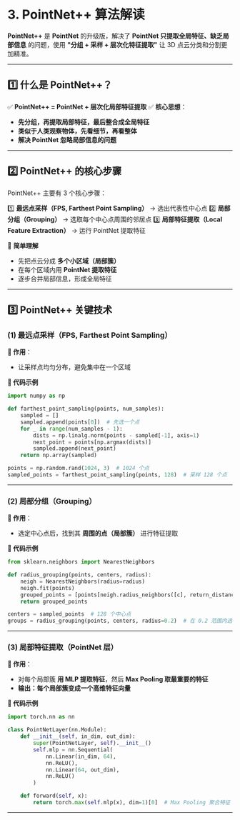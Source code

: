 # **3. PointNet++ 算法解读**

**PointNet++** 是 **PointNet** 的升级版，解决了 **PointNet 只提取全局特征、缺乏局部信息** 的问题，使用 **"分组 + 采样 + 层次化特征提取"** 让 3D 点云分类和分割更加精准。

------

## **1️⃣ 什么是 PointNet++？**

✅ **PointNet++ = PointNet + 层次化局部特征提取**
 ✅ **核心思想**：

- **先分组，再提取局部特征，最后整合成全局特征**
- **类似于人类观察物体，先看细节，再看整体**
- **解决 PointNet 忽略局部信息的问题**

------

## **2️⃣ PointNet++ 的核心步骤**

PointNet++ 主要有 3 个核心步骤： 

1️⃣ **最远点采样（FPS, Farthest Point Sampling）** → 选出代表性中心点
 2️⃣ **局部分组（Grouping）** → 选取每个中心点周围的邻居点
 3️⃣ **局部特征提取（Local Feature Extraction）** → 运行 PointNet 提取特征

📌 **简单理解**

- 先把点云分成 **多个小区域（局部簇）**
- 在每个区域内用 **PointNet 提取特征**
- 逐步合并局部信息，形成全局特征

------



## **3️⃣ PointNet++ 关键技术**

### **(1) 最远点采样（FPS, Farthest Point Sampling）**

**📌 作用**：

- 让采样点均匀分布，避免集中在一个区域

**📌 代码示例**

```python
import numpy as np

def farthest_point_sampling(points, num_samples):
    sampled = []
    sampled.append(points[0])  # 先选一个点
    for _ in range(num_samples - 1):
        dists = np.linalg.norm(points - sampled[-1], axis=1)
        next_point = points[np.argmax(dists)]
        sampled.append(next_point)
    return np.array(sampled)

points = np.random.rand(1024, 3)  # 1024 个点
sampled_points = farthest_point_sampling(points, 128)  # 采样 128 个点
```

------



### **(2) 局部分组（Grouping）**

**📌 作用**：

- 选定中心点后，找到其 **周围的点（局部簇）** 进行特征提取

**📌 代码示例**

```python
from sklearn.neighbors import NearestNeighbors

def radius_grouping(points, centers, radius):
    neigh = NearestNeighbors(radius=radius)
    neigh.fit(points)
    grouped_points = [points[neigh.radius_neighbors([c], return_distance=False)[0]] for c in centers]
    return grouped_points

centers = sampled_points  # 128 个中心点
groups = radius_grouping(points, centers, radius=0.2)  # 在 0.2 范围内选择邻居点
```

------



### **(3) 局部特征提取（PointNet 层）**

**📌 作用**：

- 对每个局部簇 **用 MLP 提取特征**，然后 **Max Pooling 取最重要的特征**
- **输出：每个局部簇变成一个高维特征向量**

**📌 代码示例**

```python
import torch.nn as nn

class PointNetLayer(nn.Module):
    def __init__(self, in_dim, out_dim):
        super(PointNetLayer, self).__init__()
        self.mlp = nn.Sequential(
            nn.Linear(in_dim, 64),
            nn.ReLU(),
            nn.Linear(64, out_dim),
            nn.ReLU()
        )

    def forward(self, x):
        return torch.max(self.mlp(x), dim=1)[0]  # Max Pooling 聚合特征
```

------

